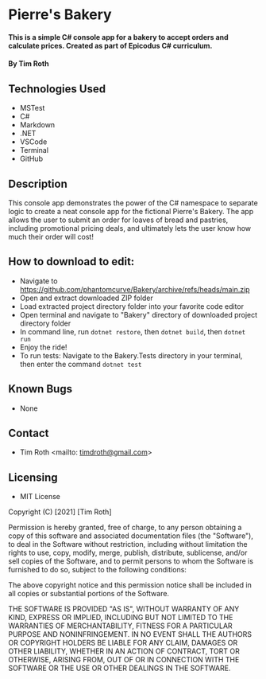 # Pierre's Bakery

#### This is a simple C# console app for a bakery to accept orders and calculate prices. Created as part of Epicodus C# curriculum.

#### By Tim Roth

## Technologies Used

* MSTest
* C#
* Markdown
* .NET
* VSCode
* Terminal
* GitHub

## Description

This console app demonstrates the power of the C# namespace to separate logic to create a neat console app for the fictional Pierre's Bakery. The app allows the user to submit an order for loaves of bread and pastries, including promotional pricing deals, and ultimately lets the user know how much their order will cost!

## How to download to edit:

* Navigate to https://github.com/phantomcurve/Bakery/archive/refs/heads/main.zip
* Open and extract downloaded ZIP folder
* Load extracted project directory folder into your favorite code editor 
* Open terminal and navigate to "Bakery" directory of downloaded project directory folder
* In command line, run `dotnet restore`, then `dotnet build`, then `dotnet run`
* Enjoy the ride!
* To run tests: Navigate to the Bakery.Tests directory in your terminal, then enter the command `dotnet test`

## Known Bugs

* None

## Contact

* Tim Roth <mailto: timdroth@gmail.com>

## Licensing

* MIT License 

Copyright (C) [2021] [Tim Roth]

Permission is hereby granted, free of charge, to any person obtaining
a copy of this software and associated documentation files (the
"Software"), to deal in the Software without restriction, including
without limitation the rights to use, copy, modify, merge, publish,
distribute, sublicense, and/or sell copies of the Software, and to
permit persons to whom the Software is furnished to do so, subject to
the following conditions:

The above copyright notice and this permission notice shall be
included in all copies or substantial portions of the Software.

THE SOFTWARE IS PROVIDED "AS IS", WITHOUT WARRANTY OF ANY KIND,
EXPRESS OR IMPLIED, INCLUDING BUT NOT LIMITED TO THE WARRANTIES OF
MERCHANTABILITY, FITNESS FOR A PARTICULAR PURPOSE AND
NONINFRINGEMENT. IN NO EVENT SHALL THE AUTHORS OR COPYRIGHT HOLDERS BE
LIABLE FOR ANY CLAIM, DAMAGES OR OTHER LIABILITY, WHETHER IN AN ACTION
OF CONTRACT, TORT OR OTHERWISE, ARISING FROM, OUT OF OR IN CONNECTION
WITH THE SOFTWARE OR THE USE OR OTHER DEALINGS IN THE SOFTWARE.